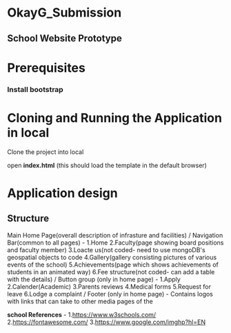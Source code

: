 # OkayG_Submission
## School Website Prototype


# Prerequisites
### Install bootstrap

# Cloning and Running the Application in local
 
Clone the project into local

open **index.html** (this should load the template in the default browser)



# Application design

## Structure  

Main Home Page(overall description of infrasture and facilities)
            \/
          Navigation Bar(common to all pages) - 1.Home 
                                                2.Faculty(page showing board positions and faculty member)
                                                3.Loacte us(not coded- need to use mongoDB's geospatial objects to code
                                                4.Gallery(gallery consisting pictures of various events of the school)
                                                5.Achievements(page which shows achievements of students in an animated way)
                                                6.Fee structure(not coded- can add a table with the details)
             \/
         Button group (only in home page) -  1.Apply
                                             2.Calender(Academic)
                                             3.Parents reviews
                                             4.Medical forms
                                             5.Request for leave
                                             6.Lodge a complaint
             \/
         Footer (only in home page)    -   Contains logos with links that can take to other media pages of the 

**school 
References** - 1.https://www.w3schools.com/
             2.https://fontawesome.com/
             3.https://www.google.com/imghp?hl=EN
             


          
                
